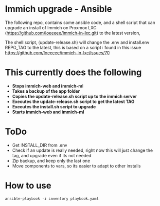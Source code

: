 # Immich upgrade - Ansible
The following repo, contains some ansible code, and a shell script that can upgrade an install of Immich on Proxmox LXC (https://github.com/loeeeee/immich-in-lxc.git) to the latest version,

The shell script, (update-release.sh) will change the .env and install.env REPO_TAG to the latest, this is based on a script i found in this issue https://github.com/loeeeee/immich-in-lxc/issues/70

# This currently does the following

- **Stops immich-web and immich-ml**
- **Takes a backup of the app folder**
- **Copies the update-release.sh script up to the immich server**
- **Executes the update-release.sh script to get the latest TAG**
- **Executes the install.sh script to upgrade**
- **Starts immich-web and immich-ml**

# ToDo

- Get INSTALL_DIR from .env
- Check if an update is really needed, right now this will just change the tag, and upgrade even if its not needed
- Zip backup, and keep only the last one
- Move components to vars, so its easier to adapt to other installs

# How to use

```
ansible-playbook -i inventory playbook.yaml
``` 
